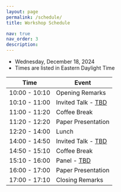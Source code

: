```yaml
---
layout: page
permalink: /schedule/
title: Workshop Schedule

nav: true
nav_order: 3
description: 
---
```


- Wednesday, December 18, 2024
- Times are listed in Eastern Daylight Time

| Time           | Event                                |
|----------------|--------------------------------------|
| 10:00 - 10:10  | Opening Remarks                      |
| 10:10 - 11:00  | Invited Talk - [TBD]()               |
| 11:00 - 11:20  | Coffee Break                         |
| 11:20 - 12:20  | Paper Presentation      |
| 12:20 - 14:00  | Lunch                                |
| 14:00 - 14:50  | Invited Talk - [TBD]()               |
| 14:50 - 15:10  | Coffee Break                         |
| 15:10 - 16:00  | Panel - [TBD]()                      |
| 16:00 - 17:00  | Paper Presentation                   |
| 17:00 - 17:10  | Closing Remarks                      |


